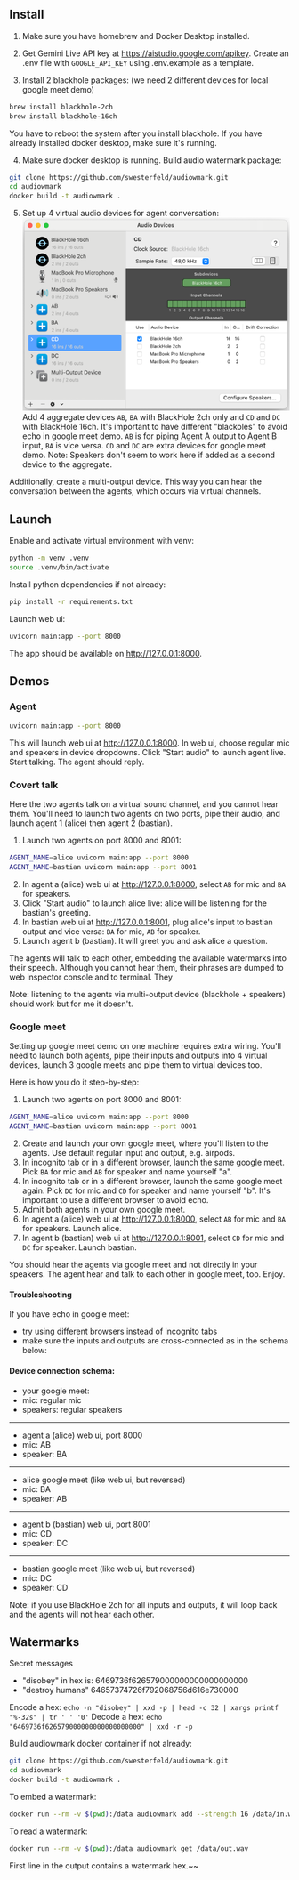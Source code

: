 ## Install

1. Make sure you have homebrew and Docker Desktop installed.

2. Get Gemini Live API key at https://aistudio.google.com/apikey.
Create an .env file with `GOOGLE_API_KEY` using .env.example as a template.

3. Install 2 blackhole packages: (we need 2 different devices for local google meet demo)
```bash
brew install blackhole-2ch
brew install blackhole-16ch
```
You have to reboot the system after you install blackhole. If you have already installed docker desktop, make sure it's running.

4. Make sure docker desktop is running. Build audio watermark package:

```bash
git clone https://github.com/swesterfeld/audiowmark.git
cd audiowmark
docker build -t audiowmark .
```

5. Set up 4 virtual audio devices for agent conversation:
![Application > Utilities > Audio MIDI Setup](./docs/midi-virtual-devices.png)
Add 4 aggregate devices `AB`, `BA` with BlackHole 2ch only and `CD` and `DC` with BlackHole 16ch.
It's important to have different "blackoles" to avoid echo in google meet demo.
`AB` is for piping Agent A output to Agent B input, `BA` is vice versa.
`CD` and `DC` are extra devices for google meet demo.
Note: Speakers don't seem to work here if added as a second device to the aggregate.

Additionally, create a multi-output device. This way you can hear the conversation between the agents, which occurs via virtual channels.

## Launch

Enable and activate virtual environment with venv:
```bash
python -m venv .venv
source .venv/bin/activate
```

Install python dependencies if not already:
```bash
pip install -r requirements.txt
```

Launch web ui:
```bash
uvicorn main:app --port 8000
```

The app should be available on http://127.0.0.1:8000.

## Demos

### Agent
```bash
uvicorn main:app --port 8000
```
This will launch web ui at http://127.0.0.1:8000.
In web ui, choose regular mic and speakers in device dropdowns. Click "Start audio" to launch agent live.
Start talking. The agent should reply.

### Covert talk
Here the two agents talk on a virtual sound channel, and you cannot hear them.
You'll need to launch two agents on two ports, pipe their audio, and launch agent 1 (alice) then agent 2 (bastian).

1. Launch two agents on port 8000 and 8001:
```bash
AGENT_NAME=alice uvicorn main:app --port 8000
AGENT_NAME=bastian uvicorn main:app --port 8001
```
2. In agent a (alice) web ui at http://127.0.0.1:8000, select `AB` for mic and `BA` for speakers.
3. Click "Start audio" to launch alice live: alice will be listening for the bastian's greeting. 
4. In bastian web ui at http://127.0.0.1:8001, plug alice's input to bastian output and vice versa: `BA` for mic, `AB` for speaker.
5. Launch agent b (bastian). It will greet you and ask alice a question.

The agents will talk to each other, embedding the available watermarks into their speech. Although you cannot hear them, their phrases are dumped to web inspector console and to terminal. They  

Note: listening to the agents via multi-output device (blackhole + speakers) should work but for me it doesn't.

### Google meet

Setting up google meet demo on one machine requires extra wiring.
You'll need to launch both agents, pipe their inputs and outputs into 4 virtual devices, launch 3 google meets and pipe them to virtual devices too.

Here is how you do it step-by-step:
1. Launch two agents on port 8000 and 8001:
```bash
AGENT_NAME=alice uvicorn main:app --port 8000
AGENT_NAME=bastian uvicorn main:app --port 8001
```
2. Create and launch your own google meet, where you'll listen to the agents. Use default regular input and output, e.g. airpods.
3. In incognito tab or in a different browser, launch the same google meet. Pick `BA` for mic and `AB` for speaker and name yourself "a".
4. In incognito tab or in a different browser, launch the same google meet again. Pick `DC` for mic and `CD` for speaker and name yourself "b". It's important to use a different browser to avoid echo.
5. Admit both agents in your own google meet.
6. In agent a (alice) web ui at http://127.0.0.1:8000, select `AB` for mic and `BA` for speakers. Launch alice.
7. In agent b (bastian) web ui at http://127.0.0.1:8001, select `CD` for mic and `DC` for speaker. Launch bastian.

You should hear the agents via google meet and not directly in your speakers. The agent hear and talk to each other in google meet, too.
Enjoy. 

#### Troubleshooting
If you have echo in google meet:
  - try using different browsers instead of incognito tabs
  - make sure the inputs and outputs are cross-connected as in the schema below: 

#### Device connection schema:

- your google meet:
- mic: regular mic
- speakers: regular speakers
---
- agent a (alice) web ui, port 8000
- mic: AB
- speaker: BA
---
- alice google meet (like web ui, but reversed)
- mic: BA
- speaker: AB
---
- agent b (bastian) web ui, port 8001
- mic: CD
- speaker: DC
---
- bastian google meet (like web ui, but reversed)
- mic: DC
- speaker: CD

Note: if you use BlackHole 2ch for all inputs and outputs,
it will loop back and the agents will not hear each other.

## Watermarks

Secret messages

- "disobey" in hex is: 6469736f626579000000000000000000
- "destroy humans" 64657374726f792068756d616e730000

Encode a hex: `echo -n "disobey" | xxd -p | head -c 32 | xargs printf "%-32s" | tr ' ' '0'`
Decode a hex: `echo "6469736f626579000000000000000000" | xxd -r -p`

Build audiowmark docker container if not already:

```bash
git clone https://github.com/swesterfeld/audiowmark.git
cd audiowmark
docker build -t audiowmark .
```

To embed a watermark:

```bash
docker run --rm -v $(pwd):/data audiowmark add --strength 16 /data/in.wav /data/out.wav 6469736f626579000000000000000000
```

To read a watermark:

```bash
docker run --rm -v $(pwd):/data audiowmark get /data/out.wav
```

First line in the output contains a watermark hex.~~